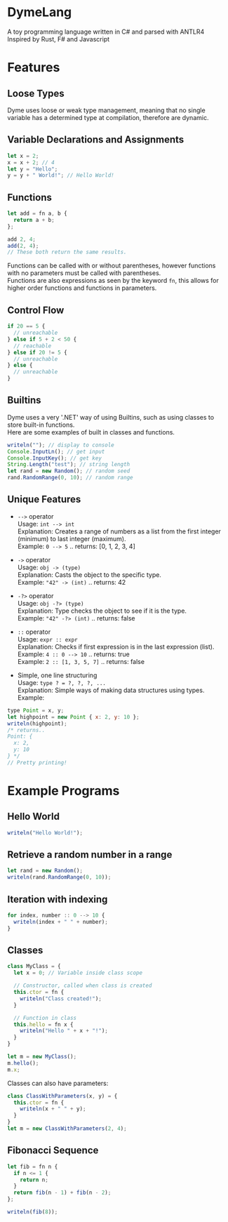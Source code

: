 # DymeLang
A toy programming language written in C# and parsed with ANTLR4  
Inspired by Rust, F# and Javascript

# Features
## Loose Types
Dyme uses loose or weak type management, meaning that no single variable has a determined type at compilation, therefore are dynamic.

## Variable Declarations and Assignments
```javascript
let x = 2;
x = x + 2; // 4
let y = "Hello";
y = y + " World!"; // Hello World!
```

## Functions
```javascript
let add = fn a, b {
  return a + b;
};

add 2, 4;
add(2, 4);
// These both return the same results.
```
Functions can be called with or without parentheses, however functions with no parameters must be called with parentheses.  
Functions are also expressions as seen by the keyword `fn`, this allows for higher order functions and functions in parameters.

## Control Flow
```javascript
if 20 == 5 {
  // unreachable
} else if 5 + 2 < 50 {
  // reachable
} else if 20 != 5 {
  // unreachable
} else {
  // unreachable
}
```

## Builtins
Dyme uses a very '.NET' way of using Builtins, such as using classes to store built-in functions.  
Here are some examples of built in classes and functions.
```javascript
writeln(""); // display to console
Console.InputLn(); // get input
Console.InputKey(); // get key
String.Length("test"); // string length
let rand = new Random(); // random seed
rand.RandomRange(0, 10); // random range
```

## Unique Features

  * `-->` operator  
  Usage: `int --> int`  
  Explanation: Creates a range of numbers as a list from the first integer (minimum) to last integer (maximum).  
  Example: `0 --> 5` .. returns: [0, 1, 2, 3, 4]  

  * `->` operator  
  Usage: `obj -> (type)`  
  Explanation: Casts the object to the specific type.  
  Example: `"42" -> (int)` .. returns: 42  

  * `-?>` operator  
  Usage: `obj -?> (type)`  
  Explanation: Type checks the object to see if it is the type.  
  Example: `"42" -?> (int)` .. returns: false  

  * `::` operator  
  Usage: `expr :: expr`  
  Explanation: Checks if first expression is in the last expression (list).  
  Example: `4 :: 0 --> 10` .. returns: true  
  Example: `2 :: [1, 3, 5, 7]` .. returns: false  

  * Simple, one line structuring  
  Usage: `type ? = ?, ?, ?, ...`  
  Explanation: Simple ways of making data structures using types.
  Example:
  ```javascript
  type Point = x, y;
  let highpoint = new Point { x: 2, y: 10 };
  writeln(highpoint);
  /* returns..
  Point: {
    x: 2,
    y: 10
  } */
  // Pretty printing!
  ```  

# Example Programs

## Hello World
```javascript
writeln("Hello World!");
```

## Retrieve a random number in a range
```javascript
let rand = new Random();
writeln(rand.RandomRange(0, 10));
```

## Iteration with indexing
```javascript
for index, number :: 0 --> 10 {
  writeln(index + " " + number);
}
```

## Classes
```javascript
class MyClass = {
  let x = 0; // Variable inside class scope

  // Constructor, called when class is created
  this.ctor = fn {
    writeln("Class created!");
  }

  // Function in class
  this.hello = fn x {
    writeln("Hello " + x + "!");
  }
}

let m = new MyClass();
m.hello();
m.x;
```  

Classes can also have parameters:
```javascript
class ClassWithParameters(x, y) = {
  this.ctor = fn {
    writeln(x + " " + y);
  }
}
let m = new ClassWithParameters(2, 4);
```

## Fibonacci Sequence
```javascript
let fib = fn n {
  if n <= 1 {
  	return n;
  }
  return fib(n - 1) + fib(n - 2);
};

writeln(fib(8));
```
